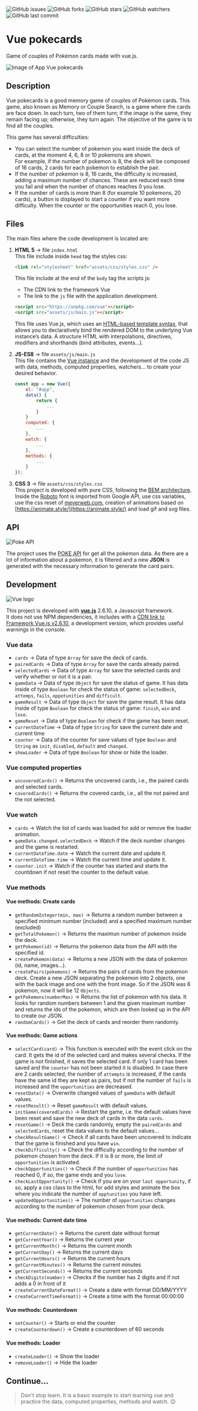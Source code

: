 ![GitHub issues](https://img.shields.io/github/issues/beatrizsmerino/vue-pokecards)
![GitHub forks](https://img.shields.io/github/forks/beatrizsmerino/vue-pokecards)
![GitHub stars](https://img.shields.io/github/stars/beatrizsmerino/vue-pokecards)
![GitHub watchers](https://img.shields.io/github/watchers/beatrizsmerino/vue-pokecards)
![GitHub last commit](https://img.shields.io/github/last-commit/beatrizsmerino/vue-pokecards)

# Vue pokecards

Game of couples of Pokémon cards made with vue.js.

![Image of App Vue pokecards](README/images/vue-pokecards.gif)

## Description

Vue pokecards is a good memory game of couples of Pokémon cards.
This game, also known as Memory or Couple Search, is a game where the cards are face down. In each turn, two of them turn; if the image is the same, they remain facing up; otherwise, they turn again. The objective of the game is to find all the couples.

This game has several difficulties:

- You can select the number of pokemon you want inside the deck of cards, at the moment 4, 6, 8 or 10 pokemons are shown.  
  For example, if the number of pokemon is 8, the deck will be composed of 16 cards, 2 cards for each pokemon to establish the pair.
- If the number of pokemon is 8, 16 cards, the difficulty is increased, adding a maximum number of chances. These are reduced each time you fail and when the number of chances reaches 0 you lose.
- If the number of cards is more than 8 (for example 10 pokemons, 20 cards), a button is displayed to start a counter if you want more difficulty. When the counter or the opportunities reach 0, you lose.

## Files

The main files where the code development is located are:

1. **HTML 5** -> file `index.html`  
    This file include inside `head` tag the styles css:
	```html
	<link rel="stylesheet" href="assets/css/styles.css" />
	```

	This file include at the end of the `body` tag the scripts js:
	- The CDN link to the framework Vue
	- The link to the `js` file with the application development.

	```html
	<script src="https://unpkg.com/vue"></script>
	<script src="assets/js/main.js"></script>
	```
  
	This file uses Vue.js, which uses an [HTML-based template syntax](https://vuejs.org/v2/guide/syntax.html), that allows you to declaratively bind the rendered DOM to the underlying Vue instance’s data. A structure HTML with interpolations, directives, modifiers and shorthands (bind attributes, events...).  


2. **JS-ES8** -> file `assets/js/main.js`  
	This file contains the [Vue instance](https://vuejs.org/v2/guide/instance.html) and the development of the code JS with data, methods, computed properties, watchers... to create your desired behavior.

	```js
	const app = new Vue({
		el: "#app",
		data() {
			return {
				...
			}
		}
		computed: {
			...
		},
		watch: {
			...
		},
		methods: {
			...
		}
	});
	```

3. **CSS 3** -> file `assets/css/styles.css`   
	This project is developed with pure CSS, following the [BEM architecture](http://getbem.com/introduction/).  
	Inside the [Roboto](https://fonts.google.com/specimen/Roboto) font is imported from Google API, use css variables, use the css reset of [meyerweb.com](meyerweb.com), creation of animations based on [https://animate.style/](https://animate.style/) and load gif and svg files.

## API

![Poke API](README/images/poke-api.jpg)

The project uses the [POKE API](https://pokeapi.co/) for get all the pokemon data. As there are a lot of information about a pokemon, it is filtered and a new **JSON** is generated with the necessary information to generate the card pairs.

## Development

![Vue logo](README/images/vue-js-2.jpg)

This project is developed with **[vue.js](https://vuejs.org/)** 2.6.10, a Javascript framework.  
It does not use NPM dependencies, it includes with a [CDN link to Framework Vue.js v2.6.10](https://unpkg.com/vue), a development version, which provides useful warnings in the console.

### Vue data

- `cards` -> Data of type `Array` for save the deck of cards.
- `pairedCards` -> Data of type `Array` for save the cards already paired.
- `selectedCards` -> Data of type `Array` for save the selected cards and verify whether or not it is a pair.
- `gameData` -> Data of type `Object` for save the status of game. It has data inside of type `Boolean` for check the status of game: `selectedDeck`, `attemps`, `fails`, `oppotunities` and `difficult`.
- `gameResult` -> Data of type `Object` for save the game result. It has data inside  of type `Boolean` for check the status of game: `finish`, `win` and `lose`.
- `gameReset` -> Data of type `Boolean` for check if the game has been reset.
- `currentDateTime` -> Data of type `String` for save the current date and current time
- `counter` -> Data of the counter for save values of type `Boolean` and `String` as `init`, `disabled`, `default` and `changed`.
- `showLoader` -> Data of type `Boolean` for show or hide the loader.

### Vue computed properties

- `uncoveredCards()` -> Returns the uncovered cards, i.e., the paired cards and selected cards.
- `coveredCards()` -> Returns the covered cards, i.e., all the not paired and the not selected.

### Vue watch

- `cards` -> Watch the list of cards was loaded for add or remove the loader animation.
- `gameData.changed.selectedDeck` -> Watch if the deck number changes and the game is restarted.
- `currentDateTime.date` -> Watch the current date and update it.
- `currentDateTime.time` -> Watch the current time and update it.
- `counter.init` -> Watch if the counter has started and starts the countdown if not reset the counter to the default value.

### Vue methods

#### Vue methods: Create cards

- `getRandomInteger(min, max)` -> Returns a random number between a specified minimum number (included) and a specified maximum number (excluded)
- `getTotalPokemon()` -> Returns the maximun number of pokemon inside the deck.
- `getPokemon(id)` -> Returns the pokemon data from the API with the specified id.
- `createPokemon(data)` -> Returns a new JSON with the data of pokemon (id, name, images...).
- `createPairs(pokemons)` -> Returns the pairs of cards from the pokemon deck. Create a new JSON separating the pokemon into 2 objects, one with the back image and one with the front image. So if the JSON was 6 pokemon, now it will be 12 `Objects`.
- `getPokemons(numberMax)` -> Returns the list of pokemon with his data. It looks for random numbers between 1 and the given maximum number and returns the ids of the pokemon, which are then looked up in the API to create our JSON.
- `randomCards()` -> Get the deck of cards and reorder them randomly.

#### Vue methods: Game actions

- `selectCard(card)` -> This function is executed with the event click on the card. It gets the id of the selected card and makes several checks. If the game is not finished, it saves the selected card. If only 1 card has been saved and the `counter` has not been started it is disabled. In case there are 2 cards selected, the number of `attempts` is increased, if the cards have the same id they are kept as pairs, but if not the number of `fails` is increased and the `opportunities` are decreased.
- `resetData()` -> Overwrite changed values of `gameData` with default values.
- `resetResult()` -> Reset `gameResult` with default values.
- `initGame(coveredCards)` -> Restart the game, i.e. the default values have been reset and save the new deck of cards in the data `cards`.
- `resetGame()` -> Deck the cards randomly, empty the  `pairedCards` and `selectedCards`, reset the data values to the default values...
- `checkResultGame()` -> Check if all cards have been uncovered to indicate that the game is finished and you have `win`.
- `checkDifficulty()` -> Check the difficulty according to the number of pokemon chosen from the deck. If it is 8 or more, the limit of `opportunities` is activated.
- `checkOpportunities()` -> Check if the number of `opportunities` has reached 0, if so, the game ends and you `lose`.
- `checkLastOpportunity()` -> Check if you are on your `last opportunity`, if so, apply a css class to the html, for add styles and animate the box where you indicate the number of `opptunities` you have left.
- `updatedOpportunities()` -> The number of `opportunities` changes according to the number of pokemon chosen from your deck.

#### Vue methods: Current date time

- `getCurrentDate()` -> Returns the curent date without format
- `getCurrentYear()` -> Returns the current year
- `getCurrentMonth()` -> Returns the current month
- `getCurrentDay()` -> Returns the current days
- `getCurrentHours()` -> Returns the current hours
- `getCurrentMinutes()` -> Returns the current minutes
- `getCurrentSeconds()` -> Returns the current seconds
- `checkDigits(number)` -> Checks if the number has 2 digits and if not adds a 0 in front of it
- `createCurrentDateFormat()` -> Create a date with format DD/MM/YYYY
- `createCurrentTimeFormat()` -> Create a time with the format 00:00:00

#### Vue methods: Counterdown

- `setCounter()` -> Starts or end the counter
- `createCounterdown()` -> Create a counterdown of 60 seconds

#### Vue methods: Loader

- `createLoader()` -> Show the loader
- `removeLoader()` -> Hide the loader

## Continue...
> Don't stop learn. It is a basic example to start learning vue and practice the data, computed properties, methods and watch. :wink: